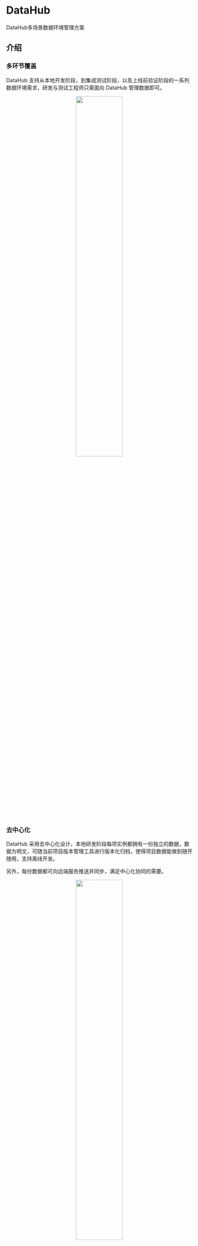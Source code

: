# DataHub
DataHub多场景数据环境管理方案

## 介绍

### 多环节覆盖

DataHub 支持从本地开发阶段，到集成测试阶段，以及上线前验证阶段的一系列数据环境需求，研发与测试工程师只需面向 DataHub 管理数据即可。

<div align="center">
  <img src="https://wx4.sinaimg.cn/large/6d308bd9gy1fokqvum2gsj20s10l70vh.jpg" width="50%" />
</div>

### 去中心化

DataHub 采用去中心化设计，本地研发阶段每项实例都拥有一份独立的数据，数据为明文，可随当前项目版本管理工具进行版本化归档，使得项目数据能做到随开随用，支持离线开发。

另外，每份数据都可向远端服务推送并同步，满足中心化协同的需要。

<div align="center">
  <img src="https://wx3.sinaimg.cn/large/6d308bd9gy1fokxgydf80j20np0cr0ts.jpg" width="50%" />
</div>

### 数据流动管理

DataHub 采用单向数据流动的原则，使当前项目下的数据状态及时变更。

<div align="center">
  <img src="https://wx1.sinaimg.cn/large/6d308bd9gy1fokxgywfajj20mx0g0wfj.jpg" width="50%" />
</div>

### 文档一致性

DataHub 将 Mock 数据与字段描述整合处理，自动生成接口文档。使得文档能够与交互字段随时保持一致。

<div align="center">
  <img src="https://ws1.sinaimg.cn/large/bceaad1fly1fwkm6c8rh3j22a41g8jzd.jpg" width="75%" />
</div>

### 场景管理

DataHub 采用多场景设计，能够根据场景名称进行数据分组，同时提供了场景数据的增、删、改，可以通过 DataHub 的面板界面进行操作。

Datahub 可以定义动态路径，底层使用的是 [path-to-regexp](https://github.com/pillarjs/path-to-regexp) 。

| DataHub API 定义 | 匹配的 URL 路径      |
| ----             | ----                 |
| api1/books       | api1/books           |
| api2/:foo/:bar   | api2/group/project   |
| api3/:id         | api3/fred            |
| api3/:id         | api3/baz             |

<div align="center">
  <img src="https://ws1.sinaimg.cn/large/bceaad1fly1fwkm6bxcllj22a41g848i.jpg" width="75%" />
</div>

### 快照录入

DataHub 兼备代理功能，会将最近请求的实时响应保存下来，便于归档。也就是说你可以通过已归档的快照随时复现当时的场景。

<div align="center">
  <img src="https://ws1.sinaimg.cn/large/bceaad1fly1fwkm6ati9ij21kw13ado5.jpg" width="75%" />
</div>

### 实验特性 - 导入导出

#### 打开导入导出功能

<div align="center">
  <img src="https://ws1.sinaimg.cn/large/bceaad1fly1fwkm6dmyoij22b21i8gwb.jpg" width="75%" />
</div>

#### 导入导出项目数据

<div align="center">
  <img src="https://ws1.sinaimg.cn/large/bceaad1fly1fwkm6d422ij22a41g8447.jpg" width="75%" />
</div>

#### 导入导出接口数据

<div align="center">
  <img src="https://ws1.sinaimg.cn/large/bceaad1fly1fwkm6ctlipj22a41g8484.jpg" width="75%" />
</div>

## 声明
本 DataHub 是基于 Macaca 开源的DataHub二次开发的， 非常感谢Macaca团队。

## 参考
- https://github.com/macacajs/macaca-datahub
- https://github.com/YMFE/yapi
- https://github.com/easy-mock/easy-mock
- https://github.com/DXY-F2E/api-mocker
